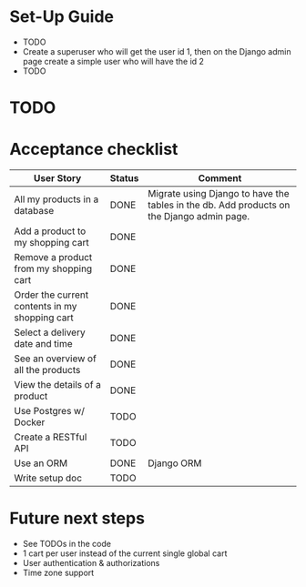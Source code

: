 # Set-Up Guide

* TODO
* Create a superuser who will get the user id 1, then on the Django admin page create a simple user who will have the id 2
* TODO

# TODO

# Acceptance checklist

| User Story | Status | Comment |
| --- | --- | --- |
| All my products in a database | DONE | Migrate using Django to have the tables in the db. Add products on the Django admin page.
| Add a product to my shopping cart | DONE | |
| Remove a product from my shopping cart | DONE | |
| Order the current contents in my shopping cart | DONE | |
| Select a delivery date and time | DONE | |
| See an overview of all the products | DONE | |
| View the details of a product | DONE | |
| Use Postgres w/ Docker | TODO | |
| Create a RESTful API | TODO | |
| Use an ORM | DONE | Django ORM |
| Write setup doc | TODO | |

# Future next steps

* See TODOs in the code
* 1 cart per user instead of the current single global cart
* User authentication & authorizations
* Time zone support
